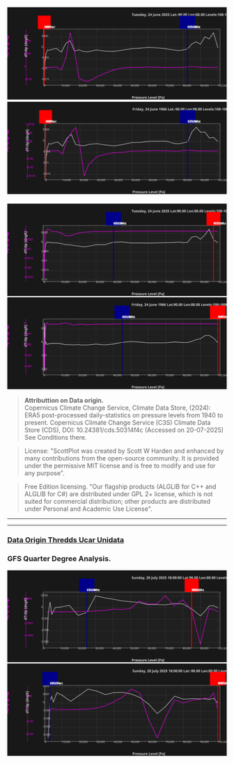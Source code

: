 ![Graph](Graficos/ComDiffsV20250624N90P00.svg)![Graph](Graficos/ComDiffsV19660624N90P00.svg)  
----------
![Graph](Graficos/ComDiffsV20250624P90P00.svg)![Graph](Graficos/ComDiffsV19660624P90P00.svg)   
> **Attributtion on Data origin.**   
> Copernicus Climate Change Service, Climate Data Store, (2024): ERA5 post-processed daily-statistics on pressure levels from 1940 to present. Copernicus Climate Change Service (C3S) Climate Data Store (CDS), DOI: 10.24381/cds.50314f4c (Accessed on 20-07-2025) See Conditions there.    

> License: "ScottPlot was created by Scott W Harden and enhanced by many contributions from the open-source community. It is provided under the permissive MIT license and is free to modify and use for any purpose".    

> Free Edition licensing. "Our flagship products (ALGLIB for C++ and ALGLIB for C#) are distributed under GPL 2+ license, which is not suited for commercial distribution; other products are distributed under Personal and Academic Use License".     
----------     
     
----------    

### [Data Origin Thredds Ucar Unidata](https://www.ucar.edu/terms-of-use/data)    
### GFS Quarter Degree Analysis.
![ucar](Graficos/ComDiffsV20250720P90P00.svg)   
![ucar](Graficos/ComDiffsV20250720N90P00.svg)   
